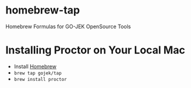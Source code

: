 # homebrew-tap

Homebrew Formulas for GO-JEK OpenSource Tools

# Installing Proctor on Your Local Mac

* Install [Homebrew](https://docs.brew.sh/Installation)
* `brew tap gojek/tap`
* `brew install proctor`
